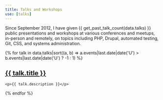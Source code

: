 ```yaml
---
title: Talks and Workshops
use: [talks]
---
```


Since September 2012, I have given {{ get_past_talk_count(data.talks) }} public presentations and workshops at various conferences and meetups, in-person and remotely, on topics including PHP, Drupal, automated testing, Git, CSS, and systems administration.

{% for talk in data.talks|sort((a, b) => a.events|last.date|date('U') > b.events|last.date|date('U') ? -1 : 1) %}
  <article>
    <div class="not-prose">
      <h2 class="text-xl font-bold">
        <a class="font-bold text-blue-primary dark:text-blue-400" href="{{ talk.url|trim('/', 'right') }}">{{ talk.title }}</a>
      </h2>
    </div>

    <p>{{ talk.description }}</p>
  </article>
{% endfor %}
